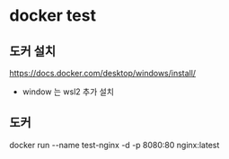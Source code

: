 # docker test

## 도커 설치
https://docs.docker.com/desktop/windows/install/

- window 는 wsl2 추가 설치 

## 도커 
docker run --name test-nginx -d -p 8080:80 nginx:latest
